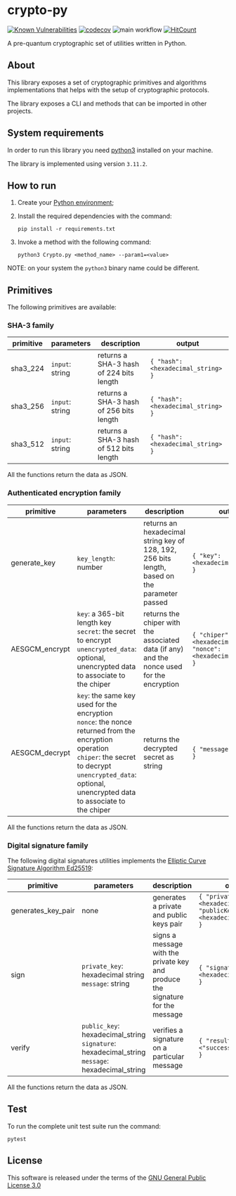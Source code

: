 # crypto-py

[![Known Vulnerabilities](https://snyk.io/package/npm/snyk/badge.svg)](https://snyk.io/package/npm/snyk) [![codecov](https://codecov.io/gh/nova-collective/crypto-py/graph/badge.svg?token=6G9KPAO2G9)](https://codecov.io/gh/nova-collective/crypto-py) ![main workflow](https://github.com/nova-collective/crypto-py/actions/workflows/main.yml/badge.svg) [![HitCount](https://hits.dwyl.com/nova-collective/crypto-py.svg)](https://hits.dwyl.com/nova-collective/crypto-py)

A  pre-quantum cryptographic set of utilities written in Python.

## About
This library exposes a set of cryptographic primitives and algorithms implementations that helps with 
the setup of cryptographic protocols.

The library exposes a CLI and methods that can be imported in other projects.

## System requirements

In order to run this library you need [python3](https://www.python.org/downloads/) installed on your machine.

The library is implemented using version `3.11.2`.

## How to run

1. Create your [Python environment](https://docs.python.org/3/library/venv.html);

1. Install the required dependencies with the command:

   `pip install -r requirements.txt`

2. Invoke a method with the following command:

   `python3 Crypto.py <method_name> --param1=<value>`

NOTE: on your system the `python3` binary name could be different.

## Primitives

The following primitives are available:

### SHA-3 family

| primitive | parameters | description | output |
|-----------|------------|-------------|--------|
| sha3_224  |  `input`: string     | returns a SHA-3 hash of 224 bits length | `{ "hash": <hexadecimal_string> }` |
| sha3_256  |  `input`: string     | returns a SHA-3 hash of 256 bits length | `{ "hash": <hexadecimal_string> }` |
| sha3_512  |  `input`: string     | returns a SHA-3 hash of 512 bits length | `{ "hash": <hexadecimal_string> }` |

All the functions return the data as JSON.

### Authenticated encryption family

| primitive | parameters | description | output |
|-----------|------------|-------------|--------|
| generate_key | `key_length`: number | returns an hexadecimal string key of 128, 192, 256 bits length,<br> based on the parameter passed  |  `{ "key": <hexadecimal_string> }` |
| AESGCM_encrypt | `key`: a 365-bit length key <br> `secret`: the secret to encrypt <br> `unencrypted_data`: optional, unencrypted data to associate to the chiper | returns the chiper with the associated data (if any) and the nonce used for the encryption | `{ "chiper": <hexadecimal_string>, "nonce": <hexadecimal_string> }` |
| AESGCM_decrypt | `key`: the same key used for the encryption <br> `nonce`: the nonce returned from the encryption operation <br>`chiper`: the secret to decrypt <br>`unencrypted_data`: optional, unencrypted data to associate to the chiper | returns the decrypted secret as string | `{ "message": <string> }` |

All the functions return the data as JSON.

### Digital signature family

The following digital signatures utilities implements the [Elliptic Curve Signature Algorithm Ed25519](https://cryptography.io/en/latest/hazmat/primitives/asymmetric/ed25519/): 

| primitive | parameters | description | output |
|-----------|------------|-------------|--------|
| generates_key_pair | none | generates a private and public keys pair | `{ "privateKey": <hexadecimal_string>, "publicKey": <hexadecimal_string> }` |
| sign | `private_key`: hexadecimal string <br> `message`: string | signs a message with the private key and produce the signature for the message | `{ "signature": <hexadecimal_string> }` |
| verify | `public_key`: hexadecimal_string <br> `signature`: hexadecimal_string <br> `message`: hexadecimal_string | verifies a signature on a particular message | `{ "result": <"success"\|"failure"> }` |

All the functions return the data as JSON.


## Test

To run the complete unit test suite run the command:

`pytest`


## License

This software is released under the terms of the [GNU General Public License 3.0](https://www.gnu.org/licenses/gpl-3.0.html)